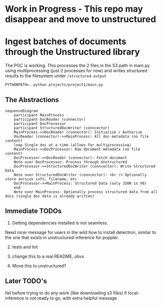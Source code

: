 # Work in Progress - This repo may disappear and move to unstructured

# Ingest batches of documents through the Unstructured library

The POC is working. This processes the 2 files in the S3 path in main.py using multiprocessing (just 2 processes for now) and writes structured results to the filesystem under `/structured-output`

    PYTHONPATH=. python projects/project1/main.py

## The Abstractions


```mermaid
sequenceDiagram
    participant MainProcess
    participant DocReader (connector)
    participant DocProcessor
    participant StructuredDocWriter (conncector)
    MainProcess->>DocReader (connector): Initialize / Authorize
    DocReader (connector)->>MainProcess: All doc metadata (no file content)
    loop Single doc at a time (allows for multiprocessing)
    MainProcess->>DocProcessor: Raw document metadata (no file content)
    DocProcessor->>DocReader (connector): Fetch document
    Note over DocProcessor: Process through Unstructured
    DocProcessor->>StructuredDocWriter (conncector): Write Structured Data
    Note over StructuredDocWriter (conncector): <br /> Optionally store version info, filename, etc
    DocProcessor->>MainProcess: Structured Data (only JSON in V0)
    end
    Note over MainProcess: Optionally process structured data from all docs (single doc data is already written)
```


## Immediate TODOs

1. Getting dependencies installed is not seamless.

Need nicer message for users in the wild how to install detectron, similar to the one that exists in unstructured-inference for poppler.


2. tests and lint

3. change this to a real README, obvs

4. Move this to unstructured?

## Later TODO's
   fail before trying to do any work (like downloading s3 files)
   if local-inference is not ready to go, with extra helpful message


